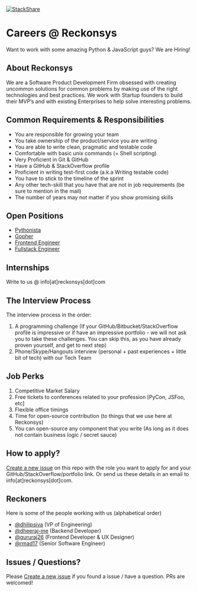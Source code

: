[![StackShare](https://img.shields.io/badge/tech-stack-0690fa.svg?style=flat)](https://stackshare.io/reckonsys/reckonsys)

# Careers @ Reckonsys

Want to work with some amazing Python & JavaScript guys? We are Hiring!

## About Reckonsys

We are a Software Product Development Firm obsessed with creating uncommon solutions for common problems by making use of the right technologies and best practices. We work with Startup founders to build their MVP’s and with existing Enterprises to help solve interesting problems.

## Common Requirements & Responsibilities

* You are responsible for growing your team
* You take ownership of the product/service you are writing
* You are able to write clean, pragmatic and testable code
* Comfortable with basic unix commands (+ Shell scripting)
* Very Proficient in Git & GitHub
* Have a GitHub & StackOverflow profile
* Proficient in writing test-first code (a.k.a Writing testable code)
* You have to stick to the timeline of the sprint
* Any other tech-skill that you have that are not in job requirements (be sure to mention in the mail)
* The number of years may not matter if you show promising skills


## Open Positions

* [Pythonista](https://github.com/reckonsys/careers/blob/master/pythonista.md)
* [Gopher](https://github.com/reckonsys/careers/blob/master/gopher.md)
* [Frontend Engineer](https://github.com/reckonsys/careers/blob/master/frontend-engineer.md)
* [Fullstack Engineer](https://github.com/reckonsys/careers/blob/master/fullstack-engineer.md)


## Internships

Write to us @ info[at]reckonsys[dot]com

## The Interview Process

The interview process in the order:

1. A programming challenge (If your GitHub/Bitbucket/StackOverflow profile is impressive or if have an impressive portfolio - we will not ask you to take these challenges. You can skip this, as you have already proven yourself, and get to next step)
1. Phone/Skype/Hangouts interview (personal + past experiences + little bit of tech) with our Tech Team


## Job Perks

1. Competitive Market Salary
1. Free tickets to conferences related to your profession [PyCon, JSFoo, etc]
1. Flexible office timings
1. Time for open-source contribution (to things that we use here at Reckonsys)
1. You can open-source any component that you write (As long as it does not contain business logic / secret sauce)


## How to apply?

[Create a new issue](https://github.com/reckonsys/careers/issues/new) on this repo with the role you want to apply for and your GitHub/StackOverflow/portfolio link. Or send us these details in an email to info[at]reckonsys[dot]com.


## Reckoners

Here is some of the people working with us (alphabetical order)

* [@dhilipsiva](https://github.com/dhilipsiva) (VP of Engineering)
* [@dheeraj-me](https://github.com/dheeraj-me) (Backend Developer)
* [@gururaj26](https://github.com/gururaj26) (Frontend Developer & UX Designer)
* [@rmad17](https://github.com/rmad17) (Senior Software Engineer)


## Issues / Questions?

Please [Create a new issue](https://github.com/reckonsys/careers/issues/new) if you found a issue / have a question. PRs are welcomed!
